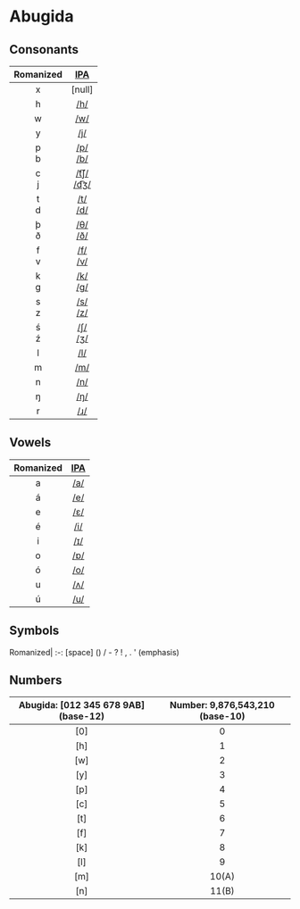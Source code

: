 # Abugida

## Consonants
Romanized|[IPA](https://en.wikipedia.org/wiki/International_Phonetic_Alphabet_chart)
:-:|:-:
x|\[null\]
h|[/h/](https://en.wikipedia.org/wiki/Voiceless_glottal_fricative)
w|[/w/](https://en.wikipedia.org/wiki/Voiced_labial%E2%80%93velar_approximant)
y|[/j/](https://en.wikipedia.org/wiki/Voiced_palatal_approximant)
p<br>b|[/p/](https://en.wikipedia.org/wiki/Voiceless_bilabial_plosive)<br>[/b/](https://en.wikipedia.org/wiki/Voiced_bilabial_plosive)
c<br>j|[/t͡ʃ/](https://en.wikipedia.org/wiki/Voiceless_postalveolar_affricate)<br>[/d͡ʒ/](https://en.wikipedia.org/wiki/Voiced_postalveolar_affricate)
t<br>d|[/t/](https://en.wikipedia.org/wiki/Voiceless_alveolar_plosive)<br>[/d/](https://en.wikipedia.org/wiki/Voiced_alveolar_plosive)
þ<br>ð|[/θ/](https://en.wikipedia.org/wiki/Voiceless_dental_fricative)<br>[/ð/](https://en.wikipedia.org/wiki/Voiced_dental_fricative)
f<br>v|[/f/](https://en.wikipedia.org/wiki/Voiceless_labiodental_fricative)<br>[/v/](https://en.wikipedia.org/wiki/Voiced_labiodental_fricative)
k<br>g|[/k/](https://en.wikipedia.org/wiki/Voiceless_velar_plosive)<br>[/g/](https://en.wikipedia.org/wiki/Voiced_velar_plosive)
s<br>z|[/s/](https://en.wikipedia.org/wiki/Voiceless_alveolar_fricative)<br>[/z/](https://en.wikipedia.org/wiki/Voiced_alveolar_fricative)
ś<br>ź|[/ʃ/](https://en.wikipedia.org/wiki/Voiceless_postalveolar_fricative)<br>[/ʒ/](https://en.wikipedia.org/wiki/Voiced_postalveolar_fricative)
l|[/l/](https://en.wikipedia.org/wiki/Voiced_alveolar_lateral_approximant)
m|[/m/](https://en.wikipedia.org/wiki/Voiced_bilabial_nasal)
n|[/n/](https://en.wikipedia.org/wiki/Voiced_alveolar_nasal)
ŋ|[/ŋ/](https://en.wikipedia.org/wiki/Voiced_velar_nasal)
r|[/ɹ/](https://en.wikipedia.org/wiki/Voiced_alveolar_approximant)

## Vowels
Romanized|[IPA](https://en.wikipedia.org/wiki/International_Phonetic_Alphabet_chart)
:-:|:-:
a|[/a/](https://en.wikipedia.org/wiki/Open_front_unrounded_vowel)
á|[/e/](https://en.wikipedia.org/wiki/Close-mid_front_unrounded_vowel)
e|[/ɛ/](https://en.wikipedia.org/wiki/Open-mid_front_unrounded_vowel)
é|[/i/](https://en.wikipedia.org/wiki/Close_front_unrounded_vowel)
i|[/ɪ/](https://en.wikipedia.org/wiki/Near-close_near-front_unrounded_vowel)
o|[/ɒ/](https://en.wikipedia.org/wiki/Open_back_rounded_vowel)
ó|[/o/](https://en.wikipedia.org/wiki/Close-mid_back_rounded_vowel)
u|[/ʌ/](https://en.wikipedia.org/wiki/Open-mid_back_unrounded_vowel)
ú|[/u/](https://en.wikipedia.org/wiki/Close_back_rounded_vowel)

## Symbols
Romanized|
:-:
\[space\]
()
/
\-
?
!
,
.
' (emphasis)

## Numbers
Abugida: \[012 345 678 9AB\] (base-12)|Number: 9,876,543,210 (base-10)|
:-:|:-:
\[0\]|0
\[h\]|1
\[w\]|2
\[y\]|3
\[p\]|4
\[c\]|5
\[t\]|6
\[f\]|7
\[k\]|8
\[l\]|9
\[m\]|10(A)
\[n\]|11(B)